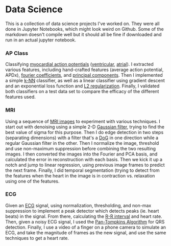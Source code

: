 # Data Science
This is a collection of data science projects I've worked on. They were all done in Jupyter Notebooks, which might look weird on Github. Some of the markdown doesn't compile well but it should all be fine if downloaded and run in an actual jupyter notebook.

### AP Class
Classifying [myocardial action potentials](https://en.wikipedia.org/wiki/Cardiac_action_potential) ([ventricular](https://en.wikipedia.org/wiki/Ventricular_action_potential), [atrial](https://en.wikipedia.org/wiki/Atrial_action_potential)). I extracted various features, including hand-crafted features (average action potential, APDx), [fourier coefficients](https://en.wikipedia.org/wiki/Fourier_series#Definition), and [principal components](https://en.wikipedia.org/wiki/Principal_component_analysis). Then I implemented a simple [k-NN](https://en.wikipedia.org/wiki/K-nearest_neighbors_algorithm) classifier, as well as a linear classifier using gradient descent and an exponential loss function and [L2 regularization](https://developers.google.com/machine-learning/crash-course/regularization-for-simplicity/l2-regularization). Finally, I validated both classifiers on a test data set to compare the efficacy of the different features used.

### MRI
Using a sequence of [MRI images](https://en.wikipedia.org/wiki/Magnetic_resonance_imaging) to experiment with various techniques. I start out with denoising using a simple 2-D [Gaussian filter](https://en.wikipedia.org/wiki/Gaussian_filter), trying to find the best value of sigma for this purpose. Then I do edge detection in two steps (separating dimensions) with a filter that's a [DoG](https://en.wikipedia.org/wiki/Difference_of_Gaussians) in one direction while a regular Gaussian filter in the other. Then I normalize the image, threshold and use non-maximum suppression before combining the two resulting images. I then converted the images into the Fourier and PCA basis, and calculated the error in reconstruction with each basis. Then we kick it up a notch and jump to linear regression, using previous image frames to predict the next frame. Finally, I did temporal segmentation (trying to detect from the features when the heart in the image is in contraction vs. relaxation using one of the features.

### ECG
Given an [ECG](https://en.wikipedia.org/wiki/Electrocardiography) signal, using normalization, thresholding, and non-max suppression to implement a peak detector which detects peaks (ie. heart beats) in the signal. From there, calculating the [R-R interval](https://help.elitehrv.com/article/67-what-are-r-r-intervals) and heart rate. Then, given a noisy ECG signal, I used the [Pan-Tompkins Algorithm](https://www.robots.ox.ac.uk/~gari/teaching/cdt/A3/readings/ECG/Pan+Tompkins.pdf) for QRS detection. Finally, I use a video of a finger on a phone camera to simulate an ECG, and take the magnitude of frames as the new signal, and use the same techniques to get a heart rate.
